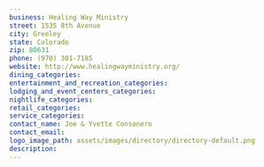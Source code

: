 ```yaml
---
business: Healing Way Ministry
street: 1535 8th Avenue
city: Greeley
state: Colorado
zip: 80631
phone: (970) 301-7185
website: http://www.healingwayministry.org/
dining_categories: 
entertainment_and_recreation_categories: 
lodging_and_event_centers_categories: 
nightlife_categories: 
retail_categories: 
service_categories: 
contact_name: Joe & Yvette Consonero
contact_email: 
logo_image_path: assets/images/directory/directory-default.png
description: 
---
```

